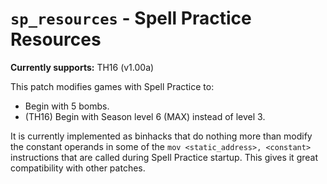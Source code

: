 # `sp_resources` - Spell Practice Resources

**Currently supports:** TH16 (v1.00a)

This patch modifies games with Spell Practice to:

* Begin with 5 bombs.
* (TH16) Begin with Season level 6 (MAX) instead of level 3.

It is currently implemented as binhacks that do nothing more than modify the constant operands in some of the `mov <static_address>, <constant>` instructions that are called during Spell Practice startup.  This gives it great compatibility with other patches.
